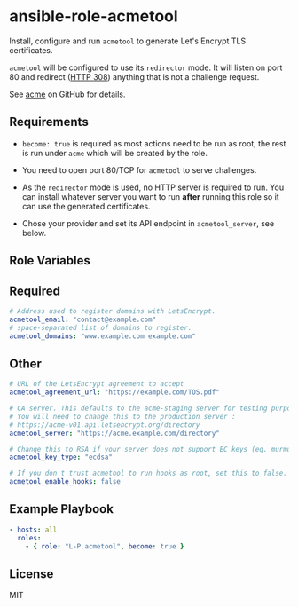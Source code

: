ansible-role-acmetool
=====================
Install, configure and run `acmetool` to generate Let's Encrypt TLS certificates.

`acmetool` will be configured to use its `redirector` mode. It will listen on
port 80 and redirect ([HTTP 308](https://tools.ietf.org/html/rfc7238)) anything
that is not a challenge request.

See [acme](https://github.com/hlandau/acme) on GitHub for details.

Requirements
------------
* `become: true` is required as most actions need to be run as root, the rest
  is run under `acme` which will be created by the role.

* You need to open port 80/TCP for `acmetool` to serve challenges.

* As the `redirector` mode is used, no HTTP server is required to run. You can
  install whatever server you want to run **after** running this role so it can
  use the generated certificates.

* Chose your provider and set its API endpoint in `acmetool_server`, see below.

Role Variables
--------------
## Required
```yaml
# Address used to register domains with LetsEncrypt.
acmetool_email: "contact@example.com"
# space-separated list of domains to register.
acmetool_domains: "www.example.com example.com"
```

## Other
```yaml
# URL of the LetsEncrypt agreement to accept
acmetool_agreement_url: "https://example.com/TOS.pdf"

# CA server. This defaults to the acme-staging server for testing purposes.
# You will need to change this to the production server :
# https://acme-v01.api.letsencrypt.org/directory
acmetool_server: "https://acme.example.com/directory"

# Change this to RSA if your server does not support EC keys (eg. murmur).
acmetool_key_type: "ecdsa"

# If you don't trust acmetool to run hooks as root, set this to false.
acmetool_enable_hooks: false
```

Example Playbook
----------------
```yaml
- hosts: all
  roles:
    - { role: "L-P.acmetool", become: true }
```

License
-------
MIT
